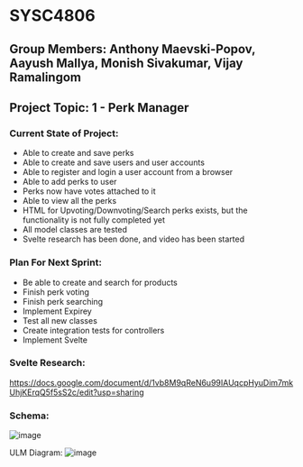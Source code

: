 # SYSC4806
## Group Members: Anthony Maevski-Popov, Aayush Mallya, Monish Sivakumar, Vijay Ramalingom
## Project Topic: 1 - Perk Manager
### Current State of Project:
- Able to create and save perks
- Able to create and save users and user accounts 
- Able to register and login a user account from a browser
- Able to add perks to user
- Perks now have votes attached to it
- Able to view all the perks
- HTML for Upvoting/Downvoting/Search perks exists, but the functionality is not fully completed yet
- All model classes are tested
- Svelte research has been done, and video has been started
### Plan For Next Sprint:
- Be able to create and search for products
- Finish perk voting
- Finish perk searching
- Implement Expirey
- Test all new classes
- Create integration tests for controllers
- Implement Svelte

### Svelte Research:
https://docs.google.com/document/d/1vb8M9qReN6u99IAUqcpHyuDim7mkUhjKErqQ5f5sS2c/edit?usp=sharing

### Schema:

![image](https://user-images.githubusercontent.com/63323924/226970918-f5c75ae2-ca95-4246-8405-6f7c787194a9.png)

ULM Diagram:
![image](https://user-images.githubusercontent.com/63323924/226970984-fb7efe8f-1b17-428f-8d6a-d8708a29b4cd.png)
